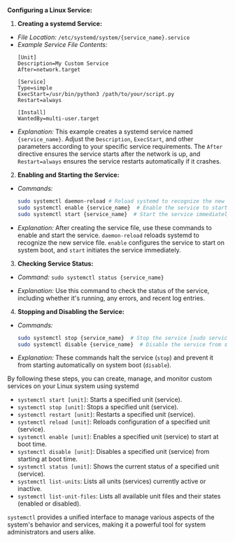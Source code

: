 
**Configuring a Linux Service:**

1.  **Creating a systemd Service:**
-  *File Location:*  `/etc/systemd/system/{service_name}.service`
-  *Example Service File Contents:*
	```config
	[Unit]
	Description=My Custom Service
	After=network.target

	[Service]
	Type=simple
	ExecStart=/usr/bin/python3 /path/to/your/script.py
	Restart=always

	[Install]
	WantedBy=multi-user.target
	```
-  *Explanation:* This example creates a systemd service named `{service_name}`. Adjust the `Description`, `ExecStart`, and other parameters according to your specific service requirements. The `After` directive ensures the service starts after the network is up, and `Restart=always` ensures the service restarts automatically if it crashes.

  

2.  **Enabling and Starting the Service:**

-  *Commands:*
	```bash
	sudo systemctl daemon-reload # Reload systemd to recognize the new service
	sudo systemctl enable {service_name}  # Enable the service to start on boot
	sudo systemctl start {service_name}  # Start the service immediately [sudo service {service_name} start]
	```

-  *Explanation:* After creating the service file, use these commands to enable and start the service. `daemon-reload` reloads systemd to recognize the new service file. `enable` configures the service to start on system boot, and `start` initiates the service immediately.

  

3.  **Checking Service Status:**

-  *Command:*  `sudo systemctl status {service_name}`

-  *Explanation:* Use this command to check the status of the service, including whether it's running, any errors, and recent log entries.

  

4.  **Stopping and Disabling the Service:**

-  *Commands:*
	```bash
	sudo systemctl stop {service_name}  # Stop the service [sudo service {service_name} stop]
	sudo systemctl disable {service_name}  # Disable the service from starting on boot
	```
-  *Explanation:* These commands halt the service (`stop`) and prevent it from starting automatically on system boot (`disable`).


By following these steps, you can create, manage, and monitor custom services on your Linux system using systemd

- `systemctl start [unit]`: Starts a specified unit (service).
- `systemctl stop [unit]`: Stops a specified unit (service).
- `systemctl restart [unit]`: Restarts a specified unit (service).
- `systemctl reload [unit]`: Reloads configuration of a specified unit (service).
- `systemctl enable [unit]`: Enables a specified unit (service) to start at boot time.
- `systemctl disable [unit]`: Disables a specified unit (service) from starting at boot time.
- `systemctl status [unit]`: Shows the current status of a specified unit (service).
- `systemctl list-units`: Lists all units (services) currently active or inactive.
- `systemctl list-unit-files`: Lists all available unit files and their states (enabled or disabled).

`systemctl` provides a unified interface to manage various aspects of the system's behavior and services, making it a powerful tool for system administrators and users alike.